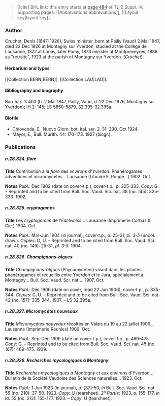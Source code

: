 > [!cite] BHL link: this entry starts at [page 484](https://www.biodiversitylibrary.org/item/103860#page/494/mode/1up) of TL-2 Suppl. IV.
> Supporting pages: [[Abbreviations|abbreviations]], [[Layout key|layout key]].

### Author

Cruchet, Denis (1847-1926), Swiss minister, born at Pailly (Vaud) 2 Mai 1847, died 22 Dec 1926 at Montagny sur Yverdon, studied at the Collège de Lausanne, 1872 at Lonay, later Pomy, 1873 minister at Montpreveyres, 1888 as "retraite", 1923 at the parish of Montagny sur Yverdon. (*Cruchet*).

#### Herbarium and types

[[Collection BERN|BERN]], [[Collection LAU|LAU]].

#### Bibliography and biography

Barnhart 1: 400 (b. 2 Mai 1847, Pailly, Vaud, d. 22 Dec 1926, Montagny sur Yverdon); IH 2: 145; LS 5860-5879, 32.395-32.395a.

#### Biofile

- Chiovenda, E., Nuovo Giorn. bot. ital. ser. 2. 31: 290. Oct 1924.
- Mayor, E., Bull. Murith. 44: 170-173. 1927 (biogr.).

### Publications

##### n.28.324. flore

**Title**
Contribution à la *flore* des *environs* d'*Yverdon*. Phanérogames adventices et micromycètes... Lausanne (Libraire F. Rouge...) 1902. Oct.

**Notes**
*Publ*.: Dec 1902 (date on cover-t.p.), cover-t.p., p. 325-333. *Copy*: G. – Reprinted and to be cited from Bull. Soc. Vaud. Sci. nat. 38 (no. 145): 325-333. 1902.

##### n.28.325. cryptogames

**Title**
Les *cryptogames* de l'*Edelweiss*... Lausanne (Imprimerie Corbaz & Cie.) 1904. Oct.

**Notes**
*Publ*.: Mar-Jun 1904 (in journal), cover-t.p., p. 25-31, *pl. 3-5* (uncol. draw.). *Copies*: G, U. – Reprinted and to be cited from Bull. Soc. Vaud. Sci. nat. 40 (no. 149): 25-31, *pl. 3-5.* 1904.

##### n.28.326. Champignons-algues

**Title**
*Champignons-algues* (Phycomycètes) vivant dans les plantes phanérogames et recueillis entre Yverdon et le Jura, spécialement à Montagny... Bull. Soc. Vaud. Sci. nat.... 1907. Oct.

**Notes**
*Publ*.: Dec 1906 (date on cover, read 22 Jun 1906), cover-t.p., p. 335-344. *Copies*: G, U. – Reprinted and to be cited from Bull. Soc. Vaud. Sci. nat. 42 (no. 157): 335-344. 1907. – LS 32.395a.

##### n.28.327. Micromycètes nouveaux

**Title**
*Micromycètes nouveaux* récoltés en Valais du 19 au 22 juillet 1909... Lausanne (Imprimerie Réunies) 1909. Oct.

**Notes**
*Publ*.: Sep-Dec 1909 (date on cover-t.p.), cover-t.p., p. 469-475. *Copy*: G. – Reprinted and to be cited from Bull. Soc. Vaud. Sci. nat. 45 (no. 167): 469-475. 1909.

##### n.28.328. Recherches mycologiques à Montagny

**Title**
*Recherches mycologiques à Montagny* et aux environs d'Yverdon... Bulletin de la Société Vaudoise des Sciences naturelles... 1923. Oct.

**Notes**
*Publ*.: 1 Jun 1923 (in journal), p. \[37\]-50, *in* Bull. Soc. Vaud. Sci. nat. 55 (no. 210): 37-50. 1923. *Copy*: U (tearsheet).
*2º Partie*: 1923, p. 155-177, *in* id. 55 (no. 212): 155-177. 1923. – *Copy*: U (tearsheet).

